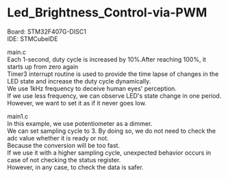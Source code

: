 # Led_Brightness_Control-via-PWM
Board: STM32F407G-DISC1                                                             
  IDE: STMCubeIDE                                   
  
  main.c                                                                                               
Each 1-second, duty cycle is  increased by 10%.After reaching 100%, it starts up from zero again                                             
Timer3 interrupt routine is used to provide the time lapse of changes in the LED state and increase the duty cycle dynamically.  
We use 1kHz frequency to deceive human eyes' perception.                                             
If we use less frequency, we can observe LED's state change in one period.                                   
However, we want to set it as if it never goes low.                                                

  main1.c                                                        
 In this example, we use potentiometer as a dimmer.                                                             
 We can set sampling cycle to 3. By doing so, we do not need to check the adc value whether it is ready or not.                                    
 Because the conversion will be too fast.                                                                       
 If we use it with a higher sampling cycle, unexpected behavior occurs in case of not checking the status register.                        
 However, in any case, to check the data is safer.
